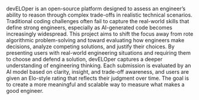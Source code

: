 devELOper is an open-source platform designed to assess an engineer’s ability to reason through complex trade-offs in realistic technical scenarios. Traditional coding challenges often fail to capture the real-world skills that define strong engineers, especially as AI-generated code becomes increasingly widespread. This project aims to shift the focus away from rote algorithmic problem-solving and toward evaluating how engineers make decisions, analyze competing solutions, and justify their choices. By presenting users with real-world engineering situations and requiring them to choose and defend a solution, devELOper captures a deeper understanding of engineering thinking. Each submission is evaluated by an AI model based on clarity, insight, and trade-off awareness, and users are given an Elo-style rating that reflects their judgment over time. The goal is to create a more meaningful and scalable way to measure what makes a good engineer.
